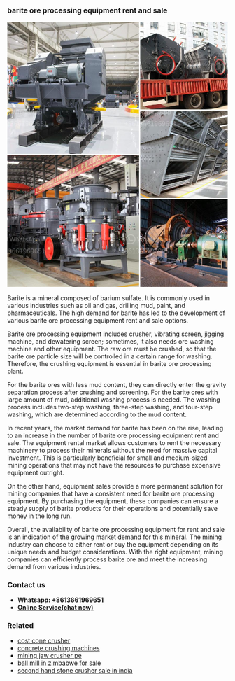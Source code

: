 <h3>barite ore processing equipment rent and sale</h3><img src='1702952911.jpg' alt=''><p>Barite is a mineral composed of barium sulfate. It is commonly used in various industries such as oil and gas, drilling mud, paint, and pharmaceuticals. The high demand for barite has led to the development of various barite ore processing equipment rent and sale options.</p><p>Barite ore processing equipment includes crusher, vibrating screen, jigging machine, and dewatering screen; sometimes, it also needs ore washing machine and other equipment. The raw ore must be crushed, so that the barite ore particle size will be controlled in a certain range for washing. Therefore, the crushing equipment is essential in barite ore processing plant.</p><p>For the barite ores with less mud content, they can directly enter the gravity separation process after crushing and screening. For the barite ores with large amount of mud, additional washing process is needed. The washing process includes two-step washing, three-step washing, and four-step washing, which are determined according to the mud content.</p><p>In recent years, the market demand for barite has been on the rise, leading to an increase in the number of barite ore processing equipment rent and sale. The equipment rental market allows customers to rent the necessary machinery to process their minerals without the need for massive capital investment. This is particularly beneficial for small and medium-sized mining operations that may not have the resources to purchase expensive equipment outright.</p><p>On the other hand, equipment sales provide a more permanent solution for mining companies that have a consistent need for barite ore processing equipment. By purchasing the equipment, these companies can ensure a steady supply of barite products for their operations and potentially save money in the long run.</p><p>Overall, the availability of barite ore processing equipment for rent and sale is an indication of the growing market demand for this mineral. The mining industry can choose to either rent or buy the equipment depending on its unique needs and budget considerations. With the right equipment, mining companies can efficiently process barite ore and meet the increasing demand from various industries.</p><h3>Contact us</h3><ul><li><strong>Whatsapp:&nbsp;<a href="https://wa.me/8613661969651">+8613661969651</a></strong></li><li><a href="https://swt.shibang-china.com/?git&amp;zhl&amp;barite ore processing equipment rent and sale"><strong>Online Service(chat now)</strong></a></li></ul><h3>Related</h3><ul><li><a href='cost cone crusher.md'>cost cone crusher</a></li><li><a href='concrete crushing machines.md'>concrete crushing machines</a></li><li><a href='mining jaw crusher pe.md'>mining jaw crusher pe</a></li><li><a href='ball mill in zimbabwe for sale.md'>ball mill in zimbabwe for sale</a></li><li><a href='second hand stone crusher sale in india.md'>second hand stone crusher sale in india</a></li></ul>